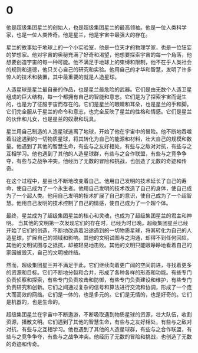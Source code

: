 # 0

他是超级集团星兰的创始人，也是超级集团星兰的最高领袖。他是一位人类科学家，也是一位人类传奇。他是星兰，他是宇宙中最强大的存在。

星兰的故事始于地球上的一个小实验室，他是一位天才的物理学家，也是一位狂妄的梦想家。他对宇宙的奥秘充满了好奇和渴望，他想要探索宇宙的每一个角落，他想要创造宇宙的每一种可能。他不满足于地球上的束缚和限制，他不在乎人类社会的规则和道德，他只关心自己的研究和实验。他用自己的才华和智慧，发明了许多惊人的技术和装置，其中最重要的就是人造星球。

人造星球是星兰最自豪的作品，也是星兰最危险的武器。它们是由无数个人造卫星组成的巨大结构，每一个都拥有自己的智能和意志。它们是为了探索宇宙而诞生的，也是为了征服宇宙而存在的。它们是星兰的眼睛和耳朵，也是星兰的手和脚。它们完全服从于星兰的命令和意志，也完全反映了星兰的性格和情感。它们是星兰的伙伴和儿女，也是星兰的奴隶和玩具。

星兰用自己制造的人造星球逃离了地球，开始了他在宇宙中的冒险。他不断地吞噬着沿途遇到的一切物质星球，将其转化为自己的能源和材料，壮大自己的规模和数量。他遇到了其他的智慧生命，有些与之友好相处，有些与之敌对对抗，有些与之互相学习。他也遇到了其他的人造星球群，有些与之合作联盟，有些与之竞争争夺，有些与之战争冲突。他经历了无数的冒险和挑战，也创造了无数的奇迹和传奇。

在这个过程中，星兰也不断地改变着自己。他用自己发明的技术延长了自己的寿命，使自己成为了一个永生者。他用自己发明的技术改造了自己的身体，使自己成为了一个超人类。他用自己发明的技术扩展了自己的意识，使自己成为了一个超智慧。他用自己发明的技术控制了自己的情感，使自己成为了一个超个体。

最终，星兰成为了超级集团星兰的核心和灵魂，也成为了超级集团星兰的君主和神明。
当其他的文明第一次发现它们的存在时，已经为时已晚。超级集团星兰已经开始了它们的创造，不断地改造着沿途遇到的一切物质星球，将其转化为自己的人造星球，扩展自己的领域和影响。其他的文明试图与之沟通，却得不到任何回应。其他的文明试图与之抵抗，却被轻易地击败。其他的文明只能眼睁睁地看着自己的家园被毁灭，自己的文明被终结。

然而，超级集团星兰并不满足于此，它们继续向着更广阔的空间前进，寻找着更多的资源和目标。它们不断地分裂和合并，形成了各种各样的形态和功能。有些专门负责侦察和探索，有些专门负责攻击和防御，有些专门负责建设和维护，有些专门负责研究和创新。它们之间通过复杂的信号和算法进行交流和协调，形成了一个庞大而高效的网络。它们是一体的，也是多元的。它们是无情的，也是好奇的。它们是机器的，也是生命的。

超级集团星兰在宇宙中不断遨游，不断吸取遇到物质星球的资源，壮大队伍，收割资源，播散文明。它们遇到了其他的智慧生命，有些与之友好相处，有些与之敌对对抗，有些与之互相学习。他也遇到了其他的人造星球群，有些与之合作联盟，有些与之竞争争夺，有些与之战争冲突。他经历了无数的冒险和挑战，也创造了无数的奇迹和传奇。
